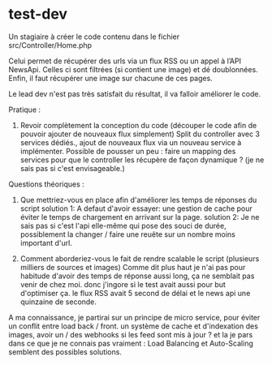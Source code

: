 test-dev
========

Un stagiaire à créer le code contenu dans le fichier src/Controller/Home.php

Celui permet de récupérer des urls via un flux RSS ou un appel à l’API NewsApi. 
Celles ci sont filtrées (si contient une image) et dé doublonnées. 
Enfin, il faut récupérer une image sur chacune de ces pages.

Le lead dev n'est pas très satisfait du résultat, il va falloir améliorer le code.

Pratique : 
1. Revoir complètement la conception du code (découper le code afin de pouvoir ajouter de nouveaux flux simplement) 
Split du controller avec 3 services dédiés., ajout de nouveaux flux via un nouveau service à implémenter. 
Possible de pousser un peu : faire un mapping des services pour que le controller les récupère de façon dynamique ? (je ne sais pas si c'est envisageable.)


Questions théoriques : 
1. Que mettriez-vous en place afin d'améliorer les temps de réponses du script
solution 1: A defaut d'avoir essayer: une gestion de cache pour éviter le temps de chargement en arrivant sur la page.
solution 2: Je ne sais pas si c'est l'api elle-même qui pose des souci de durée, possiblement la changer / faire une reuête sur un nombre moins important d'url.

2. Comment aborderiez-vous le fait de rendre scalable le script (plusieurs milliers de sources et images)
   Comme dit plus haut je n'ai pas pour habitude d'avoir des temps de réponse aussi long, ça ne semblait pas venir de chez moi. donc j'ingore si le test avait aussi pour but d'optimiser ça.
   le flux RSS avait 5 second de délai et le news api une quinzaine de seconde.
   
  A ma connaissance, je partirai sur un principe de micro service, pour éviter un conflit entre load back / front.
  un système de cache et d'indexation des images, avoir un / des webhooks si les feed sont mis à jour ?
  et la je pars dans ce que je ne connais pas vraiment : Load Balancing et Auto-Scaling semblent des possibles solutions. 




